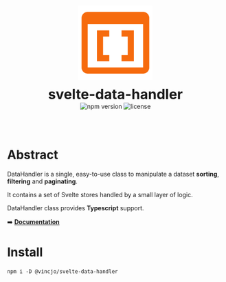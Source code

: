 <div align="center">
	<img align="center" src="./static/logo.svg" alt="logo" width="172"/>
	<p align="center">
		<h1 align="center" style="font-size:32px;margin:0;border:none;">svelte-data-handler</h1>
		<img src="https://img.shields.io/npm/v/@vincjo/svelte-data-handler?color=%23205375" alt="npm version"/>
		<img src="https://img.shields.io/github/license/vincjo/svelte-data-handler?color=205375" alt="license"/>
	</p>
</div>

<br><br>

# Abstract
DataHandler is a single, easy-to-use class to manipulate a dataset **sorting**, **filtering** and **paginating**.


It contains a set of Svelte stores handled by a small layer of logic.

DataHandler class provides **Typescript** support.

:arrow_right: **[Documentation](https://vincjo.fr/svelte-data-handler)**
<br>


# Install
````apache
npm i -D @vincjo/svelte-data-handler
````
